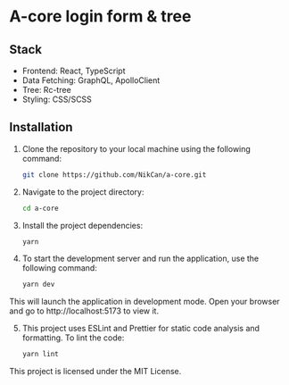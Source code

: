 # A-core login form & tree

## Stack

- Frontend: React, TypeScript
- Data Fetching: GraphQL, ApolloClient
- Tree: Rc-tree
- Styling: CSS/SCSS

## Installation

1. Clone the repository to your local machine using the following command:

   ```bash
   git clone https://github.com/NikCan/a-core.git

   ```

2. Navigate to the project directory:

   ```bash
   cd a-core

   ```

3. Install the project dependencies:

   ```bash
   yarn

   ```

4. To start the development server and run the application, use the following command:

   ```bash
   yarn dev
   ```

This will launch the application in development mode. Open your browser and go to http://localhost:5173 to view it.

5. This project uses ESLint and Prettier for static code analysis and formatting. To lint the code:

   ```bash
   yarn lint
   ```

This project is licensed under the MIT License.
